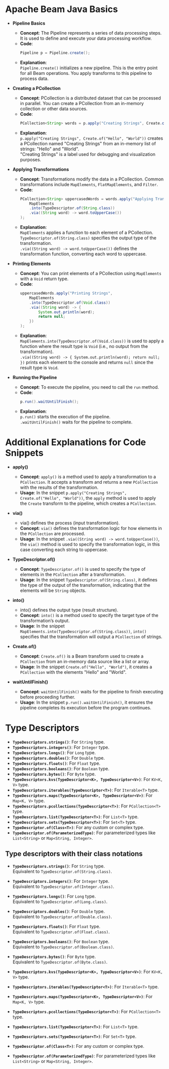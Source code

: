 # Apache Beam Java Basics

- **Pipeline Basics**
   - **Concept**: The Pipeline represents a series of data processing steps. It is used to define and execute your data processing workflow.
   - **Code**:
     ```java
     Pipeline p = Pipeline.create();
     ```
   - **Explanation**:  
     `Pipeline.create()` initializes a new pipeline. This is the entry point for all Beam operations. You apply transforms to this pipeline to process data.


- **Creating a PCollection**
   - **Concept**: PCollection is a distributed dataset that can be processed in parallel. You can create a PCollection from an in-memory collection or other data sources.
   - **Code**:
     ```java
     PCollection<String> words = p.apply("Creating Strings", Create.of("Hello", "World"));
     ```
   - **Explanation**:  
     `p.apply("Creating Strings", Create.of("Hello", "World"))` creates a PCollection named "Creating Strings" from an in-memory list of strings: "Hello" and "World".  
     "Creating Strings" is a label used for debugging and visualization purposes.


- **Applying Transformations**
   - **Concept**: Transformations modify the data in a PCollection. Common transformations include `MapElements`, `FlatMapElements`, and `Filter`.
   - **Code**:
     ```java
     PCollection<String> uppercasedWords = words.apply("Applying Transformations",
         MapElements
         .into(TypeDescriptor.of(String.class))
         .via((String word) -> word.toUpperCase())
     );
     ```
   - **Explanation**:  
     `MapElements` applies a function to each element of a PCollection.  
     `TypeDescriptor.of(String.class)` specifies the output type of the transformation.  
     `.via((String word) -> word.toUpperCase())` defines the transformation function, converting each word to uppercase.


- **Printing Elements**
   - **Concept**: You can print elements of a PCollection using `MapElements` with a `Void` return type.
   - **Code**:
     ```java
     uppercasedWords.apply("Printing Strings",
         MapElements
         .into(TypeDescriptor.of(Void.class))
         .via((String word) -> {
             System.out.println(word);
             return null;
         })
     );
     ```
   - **Explanation**:  
     `MapElements.into(TypeDescriptor.of(Void.class))` is used to apply a function where the result type is `Void` (i.e., no output from the transformation).  
     `.via((String word) -> { System.out.println(word); return null; })` prints each element to the console and returns `null` since the result type is `Void`.

- **Running the Pipeline**
   - **Concept**: To execute the pipeline, you need to call the `run` method.
   - **Code**:
     ```java
     p.run().waitUntilFinish();
     ```
   - **Explanation**:  
     `p.run()` starts the execution of the pipeline.  
     `.waitUntilFinish()` waits for the pipeline to complete.



# Additional Explanations for Code Snippets

- **apply()**
   - **Concept**: `apply()` is a method used to apply a transformation to a `PCollection`. It accepts a transform and returns a new `PCollection` with the results of the transformation.
   - **Usage**: In the snippet `p.apply("Creating Strings", Create.of("Hello", "World"))`, the `apply` method is used to apply the `Create` transform to the pipeline, which creates a `PCollection`.


- **via()**
   - via() defines the process (input transformation).
   - **Concept**: `via()` defines the transformation logic for how elements in the `PCollection` are processed.
   - **Usage**: In the snippet `.via((String word) -> word.toUpperCase())`, the `via()` method is used to specify the transformation logic, in this case converting each string to uppercase.


- **TypeDescriptor.of()**
   - **Concept**: `TypeDescriptor.of()` is used to specify the type of elements in the `PCollection` after a transformation.
   - **Usage**: In the snippet `TypeDescriptor.of(String.class)`, it defines the type of the output of the transformation, indicating that the elements will be `String` objects.


- **into()**
   - into() defines the output type (result structure).
   - **Concept**: `into()` is a method used to specify the target type of the transformation’s output.
   - **Usage**: In the snippet `MapElements.into(TypeDescriptor.of(String.class))`, `into()` specifies that the transformation will output a `PCollection` of strings.


- **Create.of()**
   - **Concept**: `Create.of()` is a Beam transform used to create a `PCollection` from an in-memory data source like a list or array.
   - **Usage**: In the snippet `Create.of("Hello", "World")`, it creates a `PCollection` with the elements "Hello" and "World".


- **waitUntilFinish()**
   - **Concept**: `waitUntilFinish()` waits for the pipeline to finish executing before proceeding further.
   - **Usage**: In the snippet `p.run().waitUntilFinish()`, it ensures the pipeline completes its execution before the program continues.


# Type Descriptors

- **`TypeDescriptors.strings()`**: For `String` type.
- **`TypeDescriptors.integers()`**: For `Integer` type.
- **`TypeDescriptors.longs()`**: For `Long` type.
- **`TypeDescriptors.doubles()`**: For `Double` type.
- **`TypeDescriptors.floats()`**: For `Float` type.
- **`TypeDescriptors.booleans()`**: For `Boolean` type.
- **`TypeDescriptors.bytes()`**: For `Byte` type.
- **`TypeDescriptors.kvs(TypeDescriptor<K>, TypeDescriptor<V>)`**: For `KV<K, V>` type.
- **`TypeDescriptors.iterables(TypeDescriptor<T>)`**: For `Iterable<T>` type.
- **`TypeDescriptors.maps(TypeDescriptor<K>, TypeDescriptor<V>)`**: For `Map<K, V>` type.
- **`TypeDescriptors.pcollections(TypeDescriptor<T>)`**: For `PCollection<T>` type.
- **`TypeDescriptors.list(TypeDescriptor<T>)`**: For `List<T>` type.
- **`TypeDescriptors.sets(TypeDescriptor<T>)`**: For `Set<T>` type.
- **`TypeDescriptor.of(Class<T>)`**: For any custom or complex type.
- **`TypeDescriptor.of(ParameterizedType)`**: For parameterized types like `List<String>` or `Map<String, Integer>`.


## Type descriptors with their class notations

- **`TypeDescriptors.strings()`**: For `String` type.  
  Equivalent to `TypeDescriptor.of(String.class)`.

- **`TypeDescriptors.integers()`**: For `Integer` type.  
  Equivalent to `TypeDescriptor.of(Integer.class)`.

- **`TypeDescriptors.longs()`**: For `Long` type.  
  Equivalent to `TypeDescriptor.of(Long.class)`.

- **`TypeDescriptors.doubles()`**: For `Double` type.  
  Equivalent to `TypeDescriptor.of(Double.class)`.

- **`TypeDescriptors.floats()`**: For `Float` type.  
  Equivalent to `TypeDescriptor.of(Float.class)`.

- **`TypeDescriptors.booleans()`**: For `Boolean` type.  
  Equivalent to `TypeDescriptor.of(Boolean.class)`.

- **`TypeDescriptors.bytes()`**: For `Byte` type.  
  Equivalent to `TypeDescriptor.of(Byte.class)`.

- **`TypeDescriptors.kvs(TypeDescriptor<K>, TypeDescriptor<V>)`**: For `KV<K, V>` type.

- **`TypeDescriptors.iterables(TypeDescriptor<T>)`**: For `Iterable<T>` type.

- **`TypeDescriptors.maps(TypeDescriptor<K>, TypeDescriptor<V>)`**: For `Map<K, V>` type.

- **`TypeDescriptors.pcollections(TypeDescriptor<T>)`**: For `PCollection<T>` type.

- **`TypeDescriptors.list(TypeDescriptor<T>)`**: For `List<T>` type.

- **`TypeDescriptors.sets(TypeDescriptor<T>)`**: For `Set<T>` type.

- **`TypeDescriptor.of(Class<T>)`**: For any custom or complex type.

- **`TypeDescriptor.of(ParameterizedType)`**: For parameterized types like `List<String>` or `Map<String, Integer>`.
